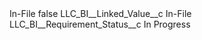 <?xml version="1.0" encoding="UTF-8"?>
<CustomMetadata xmlns="http://soap.sforce.com/2006/04/metadata" xmlns:xsi="http://www.w3.org/2001/XMLSchema-instance" xmlns:xsd="http://www.w3.org/2001/XMLSchema">
    <label>In-File</label>
    <protected>false</protected>
    <values>
        <field>LLC_BI__Linked_Value__c</field>
        <value xsi:type="xsd:string">In-File</value>
    </values>
    <values>
        <field>LLC_BI__Requirement_Status__c</field>
        <value xsi:type="xsd:string">In Progress</value>
    </values>
</CustomMetadata>
